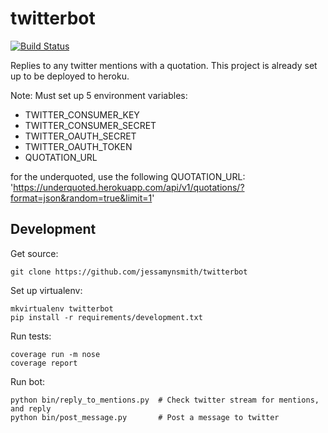 twitterbot
==========

[![Build Status](https://travis-ci.org/jessamynsmith/twitterbot.svg?branch=master)](https://travis-ci.org/jessamynsmith/twitterbot)

Replies to any twitter mentions with a quotation. This project is already set up to be deployed to heroku.

Note: Must set up 5 environment variables:
- TWITTER_CONSUMER_KEY
- TWITTER_CONSUMER_SECRET
- TWITTER_OAUTH_SECRET
- TWITTER_OAUTH_TOKEN
- QUOTATION_URL

for the underquoted, use the following QUOTATION_URL:
'https://underquoted.herokuapp.com/api/v1/quotations/?format=json&random=true&limit=1'

Development
-----------

Get source:

    git clone https://github.com/jessamynsmith/twitterbot

Set up virtualenv:

    mkvirtualenv twitterbot
    pip install -r requirements/development.txt

Run tests:

    coverage run -m nose
    coverage report

Run bot:

    python bin/reply_to_mentions.py  # Check twitter stream for mentions, and reply
    python bin/post_message.py       # Post a message to twitter